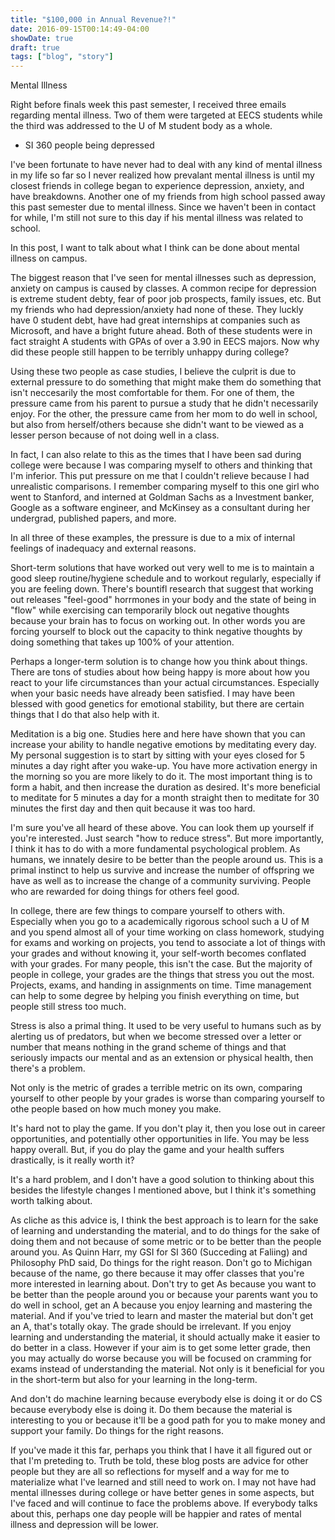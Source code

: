 ```yaml
---
title: "$100,000 in Annual Revenue?!"
date: 2016-09-15T00:14:49-04:00
showDate: true
draft: true
tags: ["blog", "story"]
---
```


Mental Illness

Right before finals week this past semester, I received three emails regarding mental illness. Two of them were targeted at EECS students while the third was addressed to the U of M student body as a whole.

-   SI 360 people being depressed

I've been fortunate to have never had to deal with any kind of mental illness in my life so far so I never realized how prevalant mental illness is until my closest friends in college began to experience depression, anxiety, and have breakdowns. Another one of my friends from high school passed away this past semester due to mental illness. Since we haven't been in contact for while, I'm still not sure to this day if his mental illness was related to school.

In this post, I want to talk about what I think can be done about mental illness on campus.

The biggest reason that I've seen for mental illnesses such as depression, anxiety on campus is caused by classes. A common recipe for depression is extreme student debty, fear of poor job prospects, family issues, etc. But my friends who had depression/anxiety had none of these. They luckly have 0 student debt, have had great internships at companies such as Microsoft, and have a bright future ahead. Both of these students were in fact straight A students with GPAs of over a 3.90 in EECS majors. Now why did these people still happen to be terribly unhappy during college?

Using these two people as case studies, I believe the culprit is due to external pressure to do something that might make them do something that isn't neccesarily the most comfortable for them. For one of them, the pressure came from his parent to pursue a study that he didn't necessarily enjoy. For the other, the pressure came from her mom to do well in school, but also from herself/others because she didn't want to be viewed as a lesser person because of not doing well in a class.

In fact, I can also relate to this as the times that I have been sad during college were because I was comparing myself to others and thinking that I'm inferior. This put pressure on me that I couldn't relieve because I had unrealistic comparisons. I remember comparing myself to this one girl who went to Stanford, and interned at Goldman Sachs as a Investment banker, Google as a software engineer, and McKinsey as a consultant during her undergrad, published papers, and more.

In all three of these examples, the pressure is due to a mix of internal feelings of inadequacy and external reasons.

Short-term solutions that have worked out very well to me is to maintain a good sleep routine/hygiene schedule and to workout regularly, especially if you are feeling down. There's bountifl research that suggest that working out releases "feel-good" horrmones in your body and the state of being in "flow" while exercising can temporarily block out negative thoughts because your brain has to focus on working out. In other words you are forcing yourself to block out the capacity to think negative thoughts by doing something that takes up 100% of your attention.

Perhaps a longer-term solution is to change how you think about things. There are tons of studies about how being happy is more about how you react to your life circumstances than your actual circumstances. Especially when your basic needs have already been satisfied. I may have been blessed with good genetics for emotional stability, but there are certain things that I do that also help with it.

Meditation is a big one. Studies here and here have shown that you can increase your ability to handle negative emotions by meditating every day. My personal suggestion is to start by sitting with your eyes closed for 5 minutes a day right after you wake-up. You have more activation energy in the morning so you are more likely to do it. The most important thing is to form a habit, and then increase the duration as desired. It's more beneficial to meditate for 5 minutes a day for a month straight then to meditate for 30 minutes the first day and then quit because it was too hard.

I'm sure you've all heard of these above. You can look them up yourself if you're interested. Just search "how to reduce stress". But more importantly, I think it has to do with a more fundamental psychological problem. As humans, we innately desire to be better than the people around us. This is a primal instinct to help us survive and increase the number of offspring we have as well as to increase the change of a community surviving. People who are rewarded for doing things for others feel good.

In college, there are few things to compare yourself to others with. Especially when you go to a academically rigorous school such a U of M and you spend almost all of your time working on class homework, studying for exams and working on projects, you tend to associate a lot of things with your grades and without knowing it, your self-worth becomes conflated with your grades. For many people, this isn't the case. But the majority of people in college, your grades are the things that stress you out the most. Projects, exams, and handing in assignments on time. Time management can help to some degree by helping you finish everything on time, but people still stress too much.

Stress is also a primal thing. It used to be very useful to humans such as by alerting us of predators, but when we become stressed over a letter or number that means nothing in the grand scheme of things and that seriously impacts our mental and as an extension or physical health, then there's a problem.

Not only is the metric of grades a terrible metric on its own, comparing yourself to other people by your grades is worse than comparing yourself to othe people based on how much money you make.

It's hard not to play the game. If you don't play it, then you lose out in career opportunities, and potentially other opportunities in life. You may be less happy overall. But, if you do play the game and your health suffers drastically, is it really worth it?

It's a hard problem, and I don't have a good solution to thinking about this besides the lifestyle changes I mentioned above, but I think it's something worth talking about.

As cliche as this advice is, I think the best approach is to learn for the sake of learning and understanding the material, and to do things for the sake of doing them and not because of some metric or to be better than the people around you. As Quinn Harr, my GSI for SI 360 (Succeding at Faliing) and Philosophy PhD said, Do things for the right reason. Don't go to Michigan because of the name, go there because it may offer classes that you're more interested in learning about. Don't try to get As because you want to be better than the people around you or because your parents want you to do well in school, get an A because you enjoy learning and mastering the material. And if you've tried to learn and master the material but don't get an A, that's totally okay. The grade should be irrelevant. If you enjoy learning and understanding the material, it should actually make it easier to do better in a class. However if your aim is to get some letter grade, then you may actually do worse because you will be focused on cramming for exams instead of understanding the material. Not only is it beneficial for you in the short-term but also for your learning in the long-term.

And don't do machine learning because everybody else is doing it or do CS because everybody else is doing it. Do them because the material is interesting to you or because it'll be a good path for you to make money and support your family. Do things for the right reasons.

If you've made it this far, perhaps you think that I have it all figured out or that I'm preteding to. Truth be told, these blog posts are advice for other people but they are all so reflections for myself and a way for me to materialize what I've learned and still need to work on. I may not have had mental illnesses during college or have better genes in some aspects, but I've faced and will continue to face the problems above. If everybody talks about this, perhaps one day people will be happier and rates of mental illness and depression will be lower.
